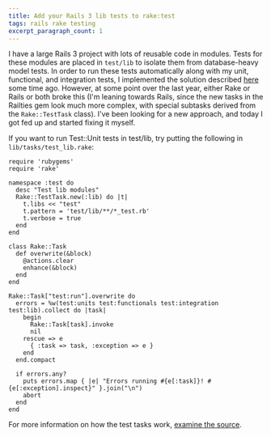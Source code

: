 ```yaml
---
title: Add your Rails 3 lib tests to rake:test
tags: rails rake testing
excerpt_paragraph_count: 1
---
```


I have a large Rails 3 project with lots of reusable code in modules. Tests for these modules are placed in `test/lib` to isolate them from database-heavy model tests. In order to run these tests automatically along with my unit, functional, and integration tests, I implemented the solution described [here](http://stackoverflow.com/a/1588496) some time ago. However, at some point over the last year, either Rake or Rails or both broke this (I'm leaning towards Rails, since the new tasks in the Railties gem look much more complex, with special subtasks derived from the `Rake::TestTask` class). I've been looking for a new approach, and today I got fed up and started fixing it myself.

If you want to run Test::Unit tests in test/lib, try putting the following in `lib/tasks/test_lib.rake`:
    
    require 'rubygems'
    require 'rake'

    namespace :test do
      desc "Test lib modules"
      Rake::TestTask.new(:lib) do |t|    
        t.libs << "test"
        t.pattern = 'test/lib/**/*_test.rb'
        t.verbose = true    
      end
    end

    class Rake::Task
      def overwrite(&block)
        @actions.clear
        enhance(&block)
      end
    end

    Rake::Task["test:run"].overwrite do
      errors = %w(test:units test:functionals test:integration test:lib).collect do |task|
        begin
          Rake::Task[task].invoke
          nil
        rescue => e
          { :task => task, :exception => e }
        end
      end.compact

      if errors.any?
        puts errors.map { |e| "Errors running #{e[:task]}! #{e[:exception].inspect}" }.join("\n")
        abort
      end
    end

For more information on how the test tasks work, [examine the source](https://gist.github.com/rails/rails/blob/master/railties/lib/rails/test_unit/testing.rake).